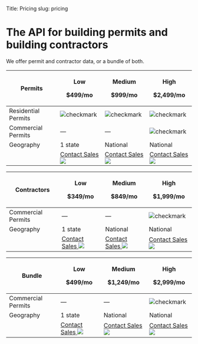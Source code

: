 Title: Pricing
slug: pricing

<div class="mx-auto max-w-5xl px-6 py-12 sm:py-16 lg:py-20 lg:px-8">
  <!-- heading -->
  <div class="text-center mb-14">
    <h1 class="text-3xl md:text-5xl font-medium">The API for building permits and building contractors</h1>
    <p class="mt-4 text-base leading-loose text-gray-900">We offer permit and contractor data, or a bundle of both.
    </p>
  </div>
  <!-- Permits table -->
  <div class="rounded border-2 border-black border-opacity-50 p-10 my-7 overflow-x-auto">
    <table class="min-w-full">
      <!-- Header Row -->
      <thead>
        <tr>
          <th class="py-3 px-5 text-right align-bottom">
            <span class="text-emerald-800 text-3xl font-medium">Permits</span>
          </th>
          <th class="py-3">
            <p class="text-amber-300 text-base uppercase my-2 tracking-wider font-medium">Low</p>
            <p class="text-black text-xl font-medium">$499/mo</p>
          </th>
          <th class="py-3">
            <p class="text-amber-300 text-base uppercase my-2 tracking-wider font-medium">Medium</p>
            <p class="text-black text-xl font-medium">$999/mo</p>
          </th>
          <th class="py-3">
            <p class="text-amber-300 text-base uppercase my-2 tracking-wider font-medium">High</p>
            <p class="text-black text-xl font-medium">$2,499/mo</p>
          </th>
        </tr>
      </thead>
      <!-- Body Rows -->
      <tbody>
        <tr>
          <td class="py-3 px-5 text-right">
            <span class="text-neutral-400 text-base">Residential Permits</span>
          </td>
          <td>
            <img class="max-h-7 m-auto" src="theme/images/pricing/checkmark.svg" alt="checkmark">
          </td>
          <td>
            <img class="max-h-7 m-auto" src="theme/images/pricing/checkmark.svg" alt="checkmark">
          </td>
          <td>
            <img class="max-h-7 m-auto" src="theme/images/pricing/checkmark.svg" alt="checkmark">
          </td>
        </tr>
        <tr class="bg-[#E9E1CE] bg-opacity-40">
          <td class="py-3 px-5 text-right bg-lime-50">
            <span class="text-neutral-400 text-base">Commercial Permits</span>
          </td>
          <td class="text-center">
            <span class="text-zinc-400">&mdash;</span>
          </td>
          <td class="text-center">
            <span class="text-zinc-400">&mdash;</span>
          </td>
          <td>
            <img class="max-h-7 m-auto" src="theme/images/pricing/checkmark.svg" alt="checkmark">
          </td>
        </tr>
        <tr>
          <td class="py-3 px-5 text-right">
            <span class="text-neutral-400 text-base">Geography</span>
          </td>
          <td class="text-center">
            <span class="text-gray-900">1 state</span>
          </td>
          <td class="text-center">
            <span class="text-gray-900">National</span>
          </td>
          <td class="text-center">
            <span class="text-gray-900">National</span>
          </td>
        </tr>
        <!--<tr class="bg-[#E9E1CE] bg-opacity-40">
          <td class="py-3 px-5 text-right bg-lime-50">
            <span class="text-neutral-400 text-base">Permit lookups</span>
          </td>
          <td class="text-center">
            <span class="text-gray-900">1,000</span>
          </td>
          <td class="text-center">
            <span class="text-gray-900">5,000</span>
          </td>
          <td class="text-center">
            <span class="text-gray-900">20,000</span>
          </td>
        </tr>-->
        <tr>
          <td>
            <!-- deliberately empty -->
          </td>
          <td class="py-8 px-1">
            <a class="bg-[#E9E1CE] flex justify-center bg-opacity-60 py-4 px-4 rounded"
              href="mailto:sales@shovels.ai?subject=Inquiry%3A%20Permits%2C%20Low&body=Hi%20there%2C%20%0A%0AI'd%20like%20to%20know%20more%20about%20what%20you%20have%20to%20offer%20for%20the%20package%20mentioned%20in%20the%20subject%20line."  
            >
              <span class="whitespace-nowrap">Contact Sales</span>
              <img class="inline ml-1" src="theme/images/caret-right.svg">
            </a>
          </td>
          <td class="py-8 px-1">
            <a class="bg-[#E9E1CE] flex justify-center bg-opacity-60 py-4 px-4 rounded"
              href="mailto:sales@shovels.ai?subject=Inquiry%3A%20Permits%2C%20Medium&body=Hi%20there%2C%20%0A%0AI'd%20like%20to%20know%20more%20about%20what%20you%20have%20to%20offer%20for%20the%20package%20mentioned%20in%20the%20subject%20line."  
            >
              <span class="whitespace-nowrap">Contact Sales</span>
              <img class="inline ml-1" src="theme/images/caret-right.svg">
            </a>
          </td>
          <td class="py-8 px-1">
            <a class="bg-[#E9E1CE] flex justify-center bg-opacity-60 py-4 px-4 rounded"
              href="mailto:sales@shovels.ai?subject=Inquiry%3A%20Permits%2C%20High&body=Hi%20there%2C%20%0A%0AI'd%20like%20to%20know%20more%20about%20what%20you%20have%20to%20offer%20for%20the%20package%20mentioned%20in%20the%20subject%20line."  
            >
              <span class="whitespace-nowrap">Contact Sales</span>
              <img class="inline ml-1" src="theme/images/caret-right.svg">
            </a>
          </td>
        </tr>
      </tbody>
    </table>
  </div>
  <!-- Contractors table -->
  <div class="rounded border-2 border-black border-opacity-50 p-10 my-7 overflow-x-auto">
    <table class="min-w-full">
      <!-- Header Row -->
      <thead>
        <tr>
          <th class="py-3 px-5 text-right align-bottom">
            <span class="text-emerald-800 text-3xl font-medium">Contractors</span>
          </th>
          <th class="py-3">
            <p class="text-amber-300 text-base uppercase my-2 tracking-wider font-medium">Low</p>
            <p class="text-black text-xl font-medium">$349/mo</p>
          </th>
          <th class="py-3">
            <p class="text-amber-300 text-base uppercase my-2 tracking-wider font-medium">Medium</p>
            <p class="text-black text-xl font-medium">$849/mo</p>
          </th>
          <th class="py-3">
            <p class="text-amber-300 text-base uppercase my-2 tracking-wider font-medium">High</p>
            <p class="text-black text-xl font-medium">$1,999/mo</p>
          </th>
        </tr>
      </thead>
      <!-- Body Rows -->
      <tbody>
        <tr class="bg-[#E9E1CE] bg-opacity-40">
          <td class="py-3 px-5 text-right bg-lime-50">
            <span class="text-neutral-400 text-base">Commercial Permits</span>
          </td>
          <td class="text-center">
            <span class="text-zinc-400">&mdash;</span>
          </td>
          <td class="text-center">
            <span class="text-zinc-400">&mdash;</span>
          </td>
          <td>
            <img class="max-h-7 m-auto" src="theme/images/pricing/checkmark.svg" alt="checkmark">
          </td>
        </tr>
        <tr>
          <td class="py-3 px-5 text-right">
            <span class="text-neutral-400 text-base">Geography</span>
          </td>
          <td class="text-center">
            <span class="text-gray-900">1 state</span>
          </td>
          <td class="text-center">
            <span class="text-gray-900">National</span>
          </td>
          <td class="text-center">
            <span class="text-gray-900">National</span>
          </td>
        </tr>
        <!--<tr class="bg-[#E9E1CE] bg-opacity-40">
          <td class="py-3 px-5 text-right bg-lime-50">
            <span class="text-neutral-400 text-base">Permit lookups</span>
          </td>
          <td class="text-center">
            <span class="text-gray-900">1,000</span>
          </td>
          <td class="text-center">
            <span class="text-gray-900">5,000</span>
          </td>
          <td class="text-center">
            <span class="text-gray-900">20,000</span>
          </td>
        </tr>-->
        <tr>
          <td>
            <!-- deliberately empty -->
          </td>
          <td class="py-8 px-1">
            <a class="bg-[#E9E1CE] flex justify-center bg-opacity-60 py-4 px-4 rounded"
              href="mailto:sales@shovels.ai?subject=Inquiry%3A%20Contractors%2C%20Low&body=Hi%20there%2C%20%0A%0AI'd%20like%20to%20know%20more%20about%20what%20you%20have%20to%20offer%20for%20the%20package%20mentioned%20in%20the%20subject%20line."  
            >
              <span class="whitespace-nowrap">Contact Sales</span>
              <img class="inline ml-1" src="theme/images/caret-right.svg">
            </a>
          </td>
          <td class="py-8 px-1">
            <a class="bg-[#E9E1CE] flex justify-center bg-opacity-60 py-4 px-4 rounded"
              href="mailto:sales@shovels.ai?subject=Inquiry%3A%20Contractors%2C%20Medium&body=Hi%20there%2C%20%0A%0AI'd%20like%20to%20know%20more%20about%20what%20you%20have%20to%20offer%20for%20the%20package%20mentioned%20in%20the%20subject%20line."  
            >
              <span class="whitespace-nowrap">Contact Sales</span>
              <img class="inline ml-1" src="theme/images/caret-right.svg">
            </a>
          </td>
          <td class="py-8 px-1">
            <a class="bg-[#E9E1CE] flex justify-center bg-opacity-60 py-4 px-4 rounded"
              href="mailto:sales@shovels.ai?subject=Inquiry%3A%20Contractors%2C%20High&body=Hi%20there%2C%20%0A%0AI'd%20like%20to%20know%20more%20about%20what%20you%20have%20to%20offer%20for%20the%20package%20mentioned%20in%20the%20subject%20line."  
            >
              <span class="whitespace-nowrap">Contact Sales</span>
              <img class="inline ml-1" src="theme/images/caret-right.svg">
            </a>
          </td>
        </tr>
      </tbody>
    </table>
  </div>
  <!-- Bundle table -->
  <div class="rounded border-2 border-black border-opacity-50 p-10 my-7 overflow-x-auto">
    <table class="min-w-full">
      <!-- Header Row -->
      <thead>
        <tr>
          <th class="py-3 px-5 text-right align-bottom">
            <span class="text-emerald-800 text-3xl font-medium">Bundle</span>
          </th>
          <th class="py-3">
            <p class="text-amber-300 text-base uppercase my-2 tracking-wider font-medium">Low</p>
            <p class="text-black text-xl font-medium">$499/mo</p>
          </th>
          <th class="py-3">
            <p class="text-amber-300 text-base uppercase my-2 tracking-wider font-medium">Medium</p>
            <p class="text-black text-xl font-medium">$1,249/mo</p>
          </th>
          <th class="py-3">
            <p class="text-amber-300 text-base uppercase my-2 tracking-wider font-medium">High</p>
            <p class="text-black text-xl font-medium">$2,999/mo</p>
          </th>
        </tr>
      </thead>
      <!-- Body Rows -->
      <tbody>
        <tr class="bg-[#E9E1CE] bg-opacity-40">
          <td class="py-3 px-5 text-right bg-lime-50">
            <span class="text-neutral-400 text-base">Commercial Permits</span>
          </td>
          <td class="text-center">
            <span class="text-zinc-400">&mdash;</span>
          </td>
          <td class="text-center">
            <span class="text-zinc-400">&mdash;</span>
          </td>
          <td>
            <img class="max-h-7 m-auto" src="theme/images/pricing/checkmark.svg" alt="checkmark">
          </td>
        </tr>
        <tr>
          <td class="py-3 px-5 text-right">
            <span class="text-neutral-400 text-base">Geography</span>
          </td>
          <td class="text-center">
            <span class="text-gray-900">1 state</span>
          </td>
          <td class="text-center">
            <span class="text-gray-900">National</span>
          </td>
          <td class="text-center">
            <span class="text-gray-900">National</span>
          </td>
        </tr>
        <!--<tr class="bg-[#E9E1CE] bg-opacity-40">
          <td class="py-3 px-5 text-right bg-lime-50">
            <span class="text-neutral-400 text-base">Permit lookups</span>
          </td>
          <td class="text-center">
            <span class="text-gray-900">1,000</span>
          </td>
          <td class="text-center">
            <span class="text-gray-900">5,000</span>
          </td>
          <td class="text-center">
            <span class="text-gray-900">20,000</span>
          </td>
        </tr>-->
        <tr>
          <td>
            <!-- deliberately empty -->
          </td>
          <td class="py-8 px-1">
            <a class="bg-[#E9E1CE] flex justify-center bg-opacity-60 py-4 px-4 rounded"
              href="mailto:sales@shovels.ai?subject=Inquiry%3A%20Bundle%2C%20Low&body=Hi%20there%2C%20%0A%0AI'd%20like%20to%20know%20more%20about%20what%20you%20have%20to%20offer%20for%20the%20package%20mentioned%20in%20the%20subject%20line."  
            >
              <span class="whitespace-nowrap">Contact Sales</span>
              <img class="inline ml-1" src="theme/images/caret-right.svg">
            </a>
          </td>
          <td class="py-8 px-1">
            <a class="bg-[#E9E1CE] flex justify-center bg-opacity-60 py-4 px-4 rounded"
              href="mailto:sales@shovels.ai?subject=Inquiry%3A%20Bundle%2C%20Medium&body=Hi%20there%2C%20%0A%0AI'd%20like%20to%20know%20more%20about%20what%20you%20have%20to%20offer%20for%20the%20package%20mentioned%20in%20the%20subject%20line."  
            >
              <span class="whitespace-nowrap">Contact Sales</span>
              <img class="inline ml-1" src="theme/images/caret-right.svg">
            </a>
          </td>
          <td class="py-8 px-1">
            <a class="bg-[#E9E1CE] flex justify-center bg-opacity-60 py-4 px-4 rounded"
              href="mailto:sales@shovels.ai?subject=Inquiry%3A%20Bundle%2C%20High&body=Hi%20there%2C%20%0A%0AI'd%20like%20to%20know%20more%20about%20what%20you%20have%20to%20offer%20for%20the%20package%20mentioned%20in%20the%20subject%20line."  
            >
              <span class="whitespace-nowrap">Contact Sales</span>
              <img class="inline ml-1" src="theme/images/caret-right.svg">
            </a>
          </td>
        </tr>
      </tbody>
    </table>
  </div>
</div>
